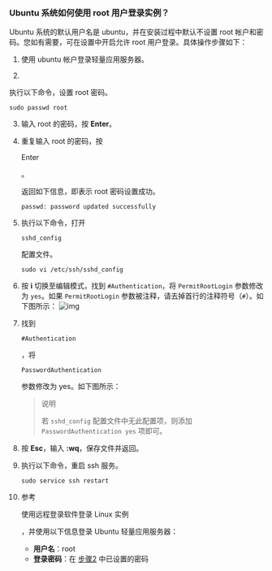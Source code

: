 ### Ubuntu 系统如何使用 root 用户登录实例？

Ubuntu 系统的默认用户名是 ubuntu，并在安装过程中默认不设置 root 帐户和密码。您如有需要，可在设置中开启允许 root 用户登录。具体操作步骤如下：

1. 使用 ubuntu 帐户登录轻量应用服务器。

2. 

   执行以下命令，设置 root 密码。

   ```
   sudo passwd root
   ```

3. 输入 root 的密码，按 **Enter**。

4. 重复输入 root 的密码，按

    

   Enter

   。

   返回如下信息，即表示 root 密码设置成功。

   ```
   passwd: password updated successfully
   ```

5. 执行以下命令，打开

    

   ```
   sshd_config
   ```

    

   配置文件。

   ```
   sudo vi /etc/ssh/sshd_config 
   ```

6. 按 **i** 切换至编辑模式，找到 `#Authentication`，将 `PermitRootLogin` 参数修改为 `yes`。如果 `PermitRootLogin` 参数被注释，请去掉首行的注释符号（`#`）。如下图所示：
   ![img](https://main.qcloudimg.com/raw/e3d9dd2e362616a8bc25f8793a403cba.png)

7. 找到

    

   ```
   #Authentication
   ```

   ，将

    

   ```
   PasswordAuthentication
   ```

    

   参数修改为 yes。如下图所示：

   > 
   >
   > 说明
   >
   > 若 `sshd_config` 配置文件中无此配置项，则添加 `PasswordAuthentication yes` 项即可。

   

8. 按 **Esc**，输入 **:wq**，保存文件并返回。

9. 执行以下命令，重启 ssh 服务。

   ```
   sudo service ssh restart
   ```

10. 参考

     

    使用远程登录软件登录 Linux 实例

     

    ，并使用以下信息登录 Ubuntu 轻量应用服务器：

    - **用户名**：root
    - **登录密码**：在 [步骤2](https://cloud.tencent.com/document/product/1207/44569#Step2) 中已设置的密码